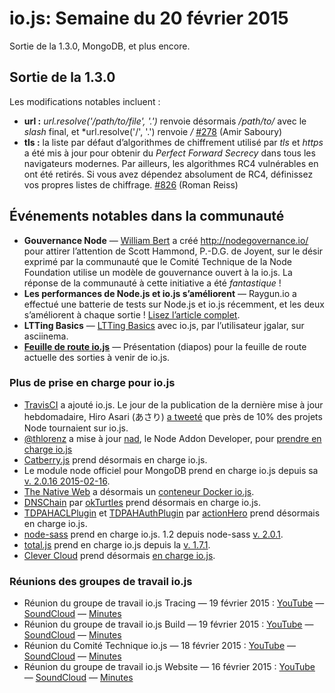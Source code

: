 # io.js: Semaine du 20 février 2015

Sortie de la 1.3.0, MongoDB, et plus encore.

## Sortie de la 1.3.0

Les modifications notables incluent :

 - **url :** *url.resolve('/path/to/file', '.')* renvoie désormais */path/to/* avec le *slash* final, et *url.resolve('/', '.') renvoie _/_ [#278](https://github.com/iojs/io.js/pull/278) (Amir Saboury)
 - **tls :** la liste par défaut d’algorithmes de chiffrement utilisé par *tls* et *https* a été mis à jour pour obtenir du *Perfect Forward Secrecy* dans tous les navigateurs modernes.  Par ailleurs, les algorithmes RC4 vulnérables en ont été retirés.  Si vous avez dépendez absolument de RC4, définissez vos propres listes de chiffrage. [#826](https://github.com/iojs/io.js/pull/826) (Roman Reiss)

## Événements notables dans la communauté

- **Gouvernance Node** — [William Bert](https://twitter.com/williamjohnbert) a créé http://nodegovernance.io/ pour attirer l’attention de Scott Hammond, P.-D.G. de Joyent, sur le désir exprimé par la communauté que le Comité Technique de la Node Foundation utilise un modèle de gouvernance ouvert à la io.js.  La réponse de la communauté à cette initiative a été *fantastique* !
- **Les performances de Node.js et io.js s’améliorent** — Raygun.io a effectué une batterie de tests sur Node.js et io.js récemment, et les deux s’améliorent à chaque sortie !  [Lisez l’article complet](https://raygun.io/blog/2015/02/node-js-performance-node-js-vs-io-js/).
- **LTTing Basics** — [LTTing Basics](https://asciinema.org/a/16785) avec io.js, par l’utilisateur jgalar, sur asciinema.
- **[Feuille de route io.js](http://roadmap.iojs.org/)** — Présentation (diapos) pour la feuille de route actuelle des sorties à venir de io.js.

### Plus de prise en charge pour io.js

- [TravisCI](https://travis-ci.org/) a ajouté io.js.  Le jour de la publication de la dernière mise à jour hebdomadaire, Hiro Asari (あさり) [a tweeté](https://twitter.com/hiro_asari/status/566268486012633088) que près de 10% des projets Node tournaient sur io.js.
- [@thlorenz](https://github.com/thlorenz) a mise à jour [nad](https://github.com/thlorenz/nad), le Node Addon Developer, pour [prendre en charge io.js](https://twitter.com/thlorenz/status/566328088121081856)
- [Catberry.js](https://github.com/catberry/catberry) prend désormais en charge io.js.
- Le module node officiel pour MongoDB prend en charge io.js depuis sa [v. 2.0.16 2015-02-16](https://github.com/mongodb/node-mongodb-native/blob/2.0/HISTORY.md).
- [The Native Web](http://www.thenativeweb.io/) a désormais un [conteneur Docker io.js](https://registry.hub.docker.com/u/thenativeweb/iojs/).
- [DNSChain](https://github.com/okTurtles/dnschain) par [okTurtles](https://okturtles.com/) prend désormais en charge io.js.
- [TDPAHACLPlugin](https://github.com/neilstuartcraig/TDPAHACLPlugin) et [TDPAHAuthPlugin](https://github.com/neilstuartcraig/TDPAHAuthPlugin) par [actionHero](http://www.actionherojs.com/) prend désormais en charge io.js.
- [node-sass](https://npmjs.org/package/node-sass) prend en charge io.js. 1.2 depuis node-sass [v. 2.0.1](https://github.com/sass/node-sass/issues/655).
- [total.js](https://www.totaljs.com/) prend en charge io.js depuis la [v. 1.7.1](https://github.com/totaljs/framework/releases/tag/v1.7.1).
- [Clever Cloud](https://www.clever-cloud.com/) prend désormais [en charge io.js](https://www.clever-cloud.com/blog/features/2015/01/23/introducing-io.js/).

### Réunions des groupes de travail io.js

- Réunion du groupe de travail io.js Tracing — 19 février 2015 : [YouTube](https://www.youtube.com/watch?v=wvBVjg8jkv0) — [SoundCloud](https://soundcloud.com/iojs/iojs-tracing-wg-meeting-2015-02-19) — [Minutes](https://docs.google.com/document/d/1_ApOMt03xHVkaGpTEPMDIrtkjXOzg3Hh4ZcyfhvMHx4/edit)
- Réunion du groupe de travail io.js Build — 19 février 2015 : [YouTube](https://www.youtube.com/watch?v=OKQi3pTF7fs) — [SoundCloud](https://soundcloud.com/iojs/iojs-build-wg-meeting-2015-02-19) — [Minutes](https://docs.google.com/document/d/1vRhsYBs4Hw6vRu55h5eWTwDzS1NctxdTvMMEnCbDs14/edit)
- Réunion du Comité Technique io.js — 18 février 2015 : [YouTube](https://www.youtube.com/watch?v=jeBPYLJ2_Yc) — [SoundCloud](https://soundcloud.com/iojs/iojs-tc-meeting-2015-02-18) — [Minutes](https://docs.google.com/document/d/1JnujRu6Rfnp6wvbvwCfxXnsjLySunQ_yah91pkvSFdQ/edit)
- Réunion du groupe de travail io.js Website — 16 février 2015 : [YouTube](https://www.youtube.com/watch?v=UKDKhFV61ZA) — [SoundCloud](https://soundcloud.com/iojs/iojs-website-wg-meeting-2015-02-16) — [Minutes](https://docs.google.com/document/d/1R8JmOoyr64tt-QOj27bD19ZOWg63CujW7GeaAHIIkUs/edit)
